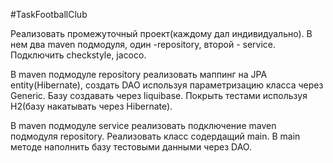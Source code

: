 #TaskFootballClub

Реализовать промежуточный проект(каждому дал индивидуально).
В нем два maven подмодуля, один -repository, второй - service. 
Подключить checkstyle, jacoco.

В maven подмодуле repository реализовать маппинг на JPA entity(Hibernate), 
создать DAO используя параметризацию класса через Generic.
Базу создавать через liquibase.
Покрыть тестами используя H2(базу накатывать через Hibernate).

В maven подмодуле service реализовать подключение maven подмодуля repository. 
Реализовать класс содердащий main. 
В main методе наполнить базу тестовыми данными через DAO.